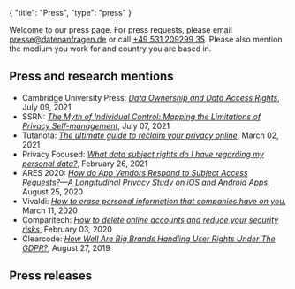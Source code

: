 {
    "title": "Press",
    "type": "press"
}

Welcome to our press page. For press requests, please email [presse@datenanfragen.de](mailto:presse@datenanfragen.de) or call [+49 531 209299 35](tel:+4953120929935). Please also mention the medium you work for and country you are based in.

## Press and research mentions

* Cambridge University Press: [*Data Ownership and Data Access Rights*](https://www.cambridge.org/core/books/big-data-and-global-trade-law/data-ownership-and-data-access-rights/BC314C63C58A09C4B9C5D55894FE68C6), July 09, 2021
* SSRN: [*The Myth of Individual Control: Mapping the Limitations of Privacy Self-management*](https://papers.ssrn.com/sol3/papers.cfm?abstract_id=3881776), July 07, 2021
* Tutanota: [*The ultimate guide to reclaim your privacy online*](https://tutanota.com/blog/posts/privacy-guide-online/), March 02, 2021
* Privacy Focused: [*What data subject rights do I have regarding my personal data?*](https://medium.com/privacy-focused/what-data-subject-rights-do-i-have-regarding-my-personal-data-37343b03a126), February 26, 2021
* ARES 2020: [*How do App Vendors Respond to Subject Access Requests?—A Longitudinal Privacy Study on iOS and Android Apps*](https://dl.acm.org/doi/10.1145/3407023.3407057), August 25, 2020
* Vivaldi: [*How to erase personal information that companies have on you*](https://vivaldi.com/blog/how-to-erase-personal-information/), March 11, 2020
* Comparitech: [*How to delete online accounts and reduce your security risks*](https://www.comparitech.com/blog/delete-online-accounts/), February 03, 2020
* Clearcode: [*How Well Are Big Brands Handling User Rights Under The GDPR?*](https://clearcode.cc/blog/adtech-user-rights-gdpr/), August 27, 2019

## Press releases
